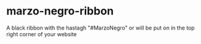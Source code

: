 marzo-negro-ribbon
==================

A black ribbon with the hastagh "#MarzoNegro" or  will be put on in the top right corner of your website